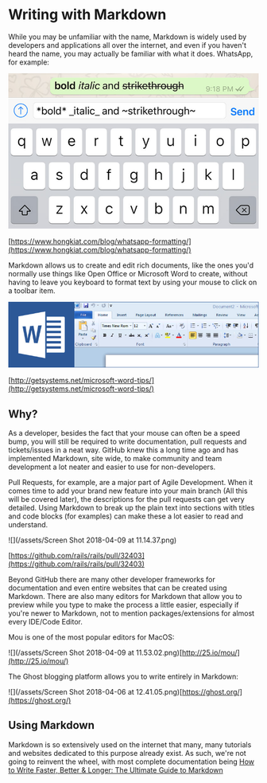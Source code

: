 # Writing with Markdown

While you may be unfamiliar with the name, Markdown is widely used by developers and applications all over the internet, and even if you haven't heard the name, you may actually be familiar with what it does. WhatsApp, for example:

![](/assets/wa-formatting.jpg)

[https://www.hongkiat.com/blog/whatsapp-formatting/](https://www.hongkiat.com/blog/whatsapp-formatting/)

Markdown allows us to create and edit rich documents, like the ones you'd normally use things like Open Office or Microsoft Word to create, without having to leave you keyboard to format text by using your mouse to click on a toolbar item.

![](/assets/Post-Newsletter-Systems-Sub-Microsoft-Word-Tips.jpg)

[http://getsystems.net/microsoft-word-tips/](http://getsystems.net/microsoft-word-tips/)

## Why?

As a developer, besides the fact that your mouse can often be a speed bump, you will still be required to write documentation, pull requests and tickets/issues in a neat way. GitHub knew this a long time ago and has implemented Markdown, site wide, to make community and team development a lot neater and easier to use for non-developers.

Pull Requests, for example, are a major part of Agile Development. When it comes time to add your brand new feature into your main branch \(All this will be covered later\), <!--NOTE: Do you not want to make the Markdown chapter after the Git and Github one?)--> the descriptions for the pull requests can get very detailed. Using Markdown to break up the plain text into sections with titles and code blocks \(for examples\) can make these a lot easier to read and understand.

![](/assets/Screen Shot 2018-04-09 at 11.14.37.png)

[https://github.com/rails/rails/pull/32403](https://github.com/rails/rails/pull/32403)

Beyond GitHub there are many other developer frameworks for documentation and even entire websites that can be created using Markdown. There are also many editors for Markdown that allow you to preview while you type to make the process a little easier, especially if you're newer to Markdown, not to mention packages/extensions for almost every IDE/Code Editor.

Mou is one of the most popular editors for MacOS:

![](/assets/Screen Shot 2018-04-09 at 11.53.02.png)[http://25.io/mou/](http://25.io/mou/)

The Ghost blogging platform allows you to write entirely in Markdown:

![](/assets/Screen Shot 2018-04-06 at 12.41.05.png)[https://ghost.org/](https://ghost.org/)

## Using Markdown

Markdown is so extensively used on the internet that many, many tutorials and websites dedicated to this purpose already exist. As such, we're not going to reinvent the wheel, with most complete documentation being [How to Write Faster, Better & Longer: The Ultimate Guide to Markdown](https://blog.ghost.org/markdown/)
